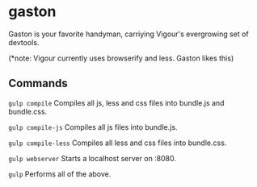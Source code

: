 gaston
======

Gaston is your favorite handyman, carriying Vigour's evergrowing set of devtools.

(*note: Vigour currently uses browserify and less. Gaston likes this)

## Commands

```gulp compile``` Compiles all js, less and css files into bundle.js and bundle.css.

```gulp compile-js``` Compiles all js files into bundle.js.

```gulp compile-less``` Compiles all less and css files into bundle.css.

```gulp webserver``` Starts a localhost server on :8080.

```gulp``` Performs all of the above.
